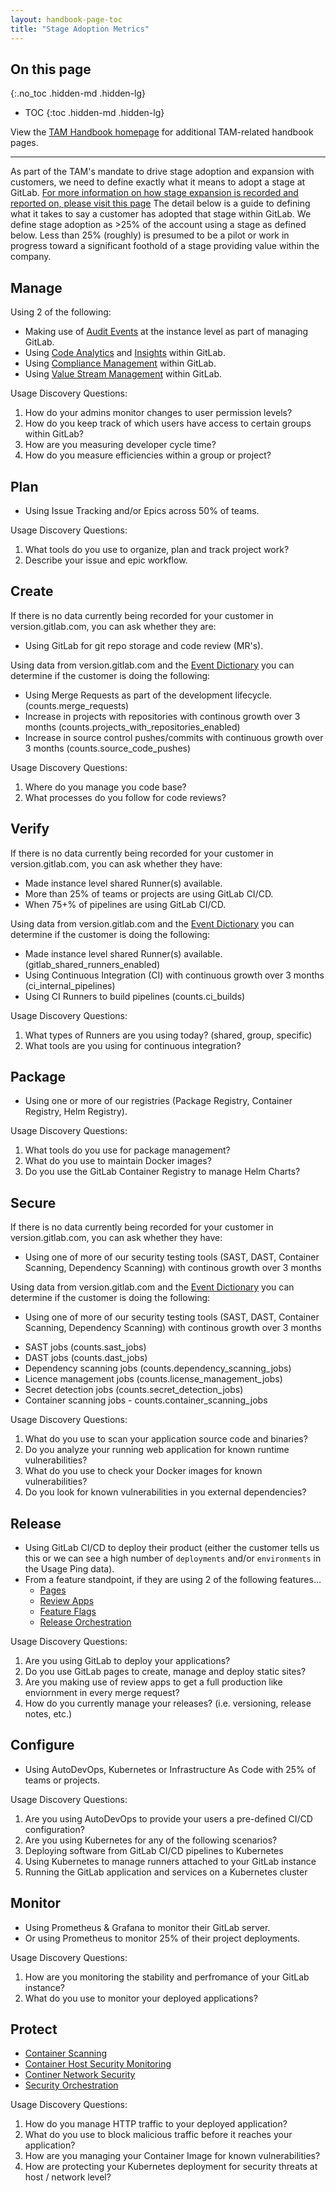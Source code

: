 ```yaml
---
layout: handbook-page-toc
title: "Stage Adoption Metrics"
---
```


## On this page

{:.no_toc .hidden-md .hidden-lg}

- TOC
{:toc .hidden-md .hidden-lg}

View the [TAM Handbook homepage](/handbook/customer-success/tam/) for additional TAM-related handbook pages.

- - -

As part of the TAM's mandate to drive stage adoption and expansion with customers, we need to define exactly what it means to adopt a stage at GitLab. [For more information on how stage expansion is recorded and reported on, please visit this page](/handbook/customer-success/tam/success-plans/#open-and-categorize-a-stage-adoption-objective)
The detail below is a guide to defining what it takes to say a customer has adopted that stage within GitLab. We define stage adoption as >25% of the account using a stage as defined below. Less than 25% (roughly) is presumed to be a pilot or work in progress toward a significant foothold of a stage providing value within the company.

## Manage

Using 2 of the following:

- Making use of [Audit Events](https://docs.gitlab.com/ee/administration/audit_events.html) at the instance level as part of managing GitLab.
- Using [Code Analytics](https://about.gitlab.com/direction/manage/code-analytics/) and [Insights](https://docs.gitlab.com/ee/user/group/insights/) within GitLab.
- Using [Compliance Management](https://about.gitlab.com/direction/manage/compliance-management/) within GitLab.
- Using [Value Stream Management](https://about.gitlab.com/solutions/value-stream-management/) within GitLab.

Usage Discovery Questions:

1. How do your admins monitor changes to user permission levels?
1. How do you keep track of which users have access to certain groups within GitLab?
1. How are you measuring developer cycle time?
1. How do you measure efficiencies within a group or project?

## Plan

- Using Issue Tracking and/or Epics across 50% of teams.

Usage Discovery Questions:

1. What tools do you use to organize, plan and track project work?
1. Describe your issue and epic workflow.

## Create

If there is no data currently being recorded for your customer in version.gitlab.com, you can ask whether they are:

- Using GitLab for git repo storage and code review (MR's).

Using data from version.gitlab.com and the [Event Dictionary](https://docs.google.com/spreadsheets/d/1VzE8R72Px_Y_LlE3Z05LxUlG_dumWe3vl-HeUo70TPw/edit#gid=618391485) you can determine if the customer is doing the following: 

- Using Merge Requests as part of the development lifecycle. (counts.merge_requests)
- Increase in projects with repositories with continous growth over 3 months (counts.projects_with_repositories_enabled)
- Increase in source control pushes/commits with continuous growth over 3 months (counts.source_code_pushes)

Usage Discovery Questions:

1. Where do you manage you code base?
1. What processes do you follow for code reviews?

## Verify

If there is no data currently being recorded for your customer in version.gitlab.com, you can ask whether they have:

- Made instance level shared Runner(s) available.
- More than 25% of teams or projects are using GitLab CI/CD.
- When 75+% of pipelines are using GitLab CI/CD.

Using data from version.gitlab.com and the [Event Dictionary](https://docs.google.com/spreadsheets/d/1VzE8R72Px_Y_LlE3Z05LxUlG_dumWe3vl-HeUo70TPw/edit#gid=618391485) you can determine if the customer is doing the following: 

- Made instance level shared Runner(s) available. (gitlab_shared_runners_enabled)
- Using Continuous Integration (CI) with continuous growth over 3 months (ci_internal_pipelines)
- Using CI Runners to build pipelines (counts.ci_builds)

Usage Discovery Questions:

1. What types of Runners are you using today? (shared, group, specific)
1. What tools are you using for continuous integration?

## Package

- Using one or more of our registries (Package Registry, Container Registry, Helm Registry).

Usage Discovery Questions:

1. What tools do you use for package management?
1. What do you use to maintain Docker images?
1. Do you use the GitLab Container Registry to manage Helm Charts?

## Secure

If there is no data currently being recorded for your customer in version.gitlab.com, you can ask whether they have:

- Using one of more of our security testing tools (SAST, DAST, Container Scanning, Dependency Scanning) with continous growth over 3 months

Using data from version.gitlab.com and the [Event Dictionary](https://docs.google.com/spreadsheets/d/1VzE8R72Px_Y_LlE3Z05LxUlG_dumWe3vl-HeUo70TPw/edit#gid=618391485) you can determine if the customer is doing the following: 

- Using one of more of our security testing tools (SAST, DAST, Container Scanning, Dependency Scanning) with continous growth over 3 months
* SAST jobs (counts.sast_jobs)  
* DAST jobs (counts.dast_jobs) 
* Dependency scanning jobs (counts.dependency_scanning_jobs) 
* Licence management jobs (counts.license_management_jobs)  
* Secret detection jobs (counts.secret_detection_jobs)
* Container scanning jobs - counts.container_scanning_jobs

Usage Discovery Questions:

1. What do you use to scan your application source code and binaries?
1. Do you analyze your running web application for known runtime vulnerabilities?
1. What do you use to check your Docker images for known vulnerabilities?
1. Do you look for known vulnerabilities in you external dependencies?

## Release

- Using GitLab CI/CD to deploy their product (either the customer tells us this or we can see a high number of `deployments` and/or `environments` in the Usage Ping data).
- From a feature standpoint, if they are using 2 of the following features...
    - [Pages](https://about.gitlab.com/stages-devops-lifecycle/pages/)
    - [Review Apps](https://about.gitlab.com/stages-devops-lifecycle/review-apps/)
    - [Feature Flags](https://docs.gitlab.com/ee/user/project/operations/feature_flags.html)
    - [Release Orchestration](https://docs.gitlab.com/ee/user/project/releases/)

Usage Discovery Questions:

1. Are you using GitLab to deploy your applications?
1. Do you use GitLab pages to create, manage and deploy static sites?
1. Are you making use of review apps to get a full production like enviornment in every merge request?
1. How do you currently manage your releases? (i.e. versioning, release notes, etc.)

## Configure

- Using AutoDevOps, Kubernetes or Infrastructure As Code with 25% of teams or projects.

Usage Discovery Questions:

1. Are you using AutoDevOps to provide your users a pre-defined CI/CD configuration?
1. Are you using Kubernetes for any of the following scenarios?
1. Deploying software from GitLab CI/CD pipelines to Kubernetes
1. Using Kubernetes to manage runners attached to your GitLab instance
1. Running the GitLab application and services on a Kubernetes cluster

## Monitor

- Using Prometheus & Grafana to monitor their GitLab server.
- Or using Prometheus to monitor 25% of their project deployments.

Usage Discovery Questions:

1. How are you monitoring the stability and perfromance of your GitLab instance?
1. What do you use to monitor your deployed applications?

## Protect

- [Container Scanning](https://docs.gitlab.com/ee/user/application_security/container_scanning/)
- [Container Host Security Monitoring](https://docs.gitlab.com/ee/user/clusters/applications.html#install-falco-using-gitlab-cicd)
- [Continer Network Security](https://docs.gitlab.com/ee/user/clusters/applications.html#install-cilium-using-gitlab-cicd)
- [Security Orchestration](https://about.gitlab.com/direction/protect/security_orchestration/)


Usage Discovery Questions:

1. How do you manage HTTP traffic to your deployed application?
1. What do you use to block malicious traffic before it reaches your application?
1. How are you managing your Container Image for known vulnerabilities?
1. How are protecting your Kubernetes deployment for security threats at host / network level?
